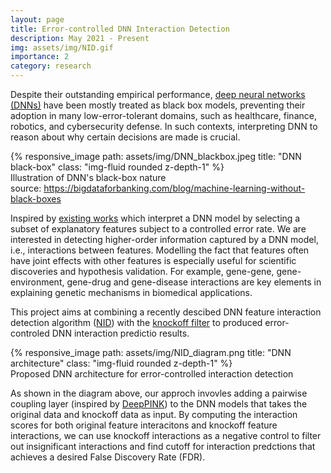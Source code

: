 ```yaml
---
layout: page
title: Error-controlled DNN Interaction Detection
description: May 2021 - Present
img: assets/img/NID.gif
importance: 2
category: research
---
```


Despite their outstanding empirical performance, [deep neural networks (DNNs)](https://en.wikipedia.org/wiki/Deep_learning) have been mostly treated as black box models, preventing their adoption in many low-error-tolerant domains, such as healthcare, finance, robotics, and cybersecurity defense. In such contexts, interpreting DNN to reason about why certain decisions are made is crucial.

<div class="row">
    <div class="col-sm mt-3 mt-md-0">
        {% responsive_image path: assets/img/DNN_blackbox.jpeg title: "DNN black-box" class: "img-fluid rounded z-depth-1" %}
    </div>
</div>
<div class="caption">
    Illustration of DNN's black-box nature<br/>
    source:
    <a href="https://bigdataforbanking.com/blog/machine-learning-without-black-boxes">
        https://bigdataforbanking.com/blog/machine-learning-without-black-boxes
    </a>
</div>

Inspired by [existing works](https://arxiv.org/pdf/1809.01185.pdf) which interpret a DNN model by selecting a subset of explanatory features subject to a controlled error rate. We are interested in detecting higher-order information captured by a DNN model, i.e., interactions between features. Modelling the fact that features often have joint effects with other features is especially useful for scientific discoveries and hypothesis validation. For example, gene-gene, gene-environment, gene-drug and gene-disease interactions are key elements in explaining genetic mechanisms in biomedical applications.

This project aims at combining a recently descibed DNN feature interaction detection algorithm ([NID](https://arxiv.org/pdf/1705.04977.pdf)) with the [knockoff filter](https://web.stanford.edu/group/candes/knockoffs/) to produced error-controled DNN interaction predictio results. 

<div class="row">
    <div class="col-sm mt-3 mt-md-0">
        {% responsive_image path: assets/img/NID_diagram.png title: "DNN architecture" class: "img-fluid rounded z-depth-1" %}
    </div>
</div>
<div class="caption">
    Proposed DNN architecture for error-controlled interaction detection
</div>

As shown in the diagram above, our approch invovles adding a pairwise coupling layer (inspired by [DeepPINK](https://arxiv.org/pdf/1809.01185.pdf)) to the DNN models that takes the original data and knockoff data as input. By computing the interaction scores for both original feature interacitons and knockoff feature interactions, we can use knockoff interactions as a negative control to filter out insignificant interactions and find cutoff for interaction predctions that achieves a desired False Discovery Rate (FDR).